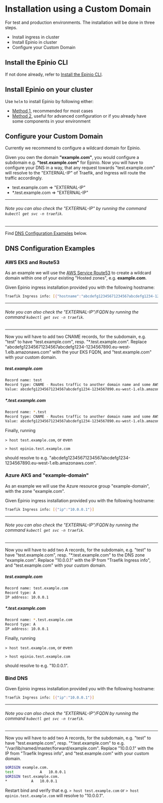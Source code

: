 #  Installation using a Custom Domain

For test and production environments. The installation will be done in three steps.

- Install ingress in cluster
- Install Epinio in cluster
- Configure your Custom Domain

## Install the Epinio CLI

If not done already, refer to [Install the Epinio CLI](./install_epinio_cli.md).

## Install Epinio on your cluster

Use `helm` to install Epinio by following either:
- [Method 1](./install_epinio_auto.md), recommended for most cases
- [Method 2](./install_epinio_manual.md), useful for advanced configuration or if you already have some components in your environment

## Configure your Custom Domain

Currently we recommend to configure a wildcard domain for Epinio.

Given you own the domain **"example.com"**, you would configure a subdomain e.g. **"test.example.com"** for Epinio.
Now you will have to configure your DNS in a way, that any request towards "test.example.com" will resolve to the "EXTERNAL-IP" of Traefik, 
and Ingress will route the traffic accordingly.

- test.example.com => "EXTERNAL-IP"
- \*.test.example.com => "EXTERNAL-IP"

***

###### Note you can also check the "EXTERNAL-IP" by running the command `kubectl get svc -n traefik`.

***

Find [DNS Configuration Examples](#dns-configuration-examples) below.


## DNS Configuration Examples

### AWS EKS and Route53

As an example we will use the [AWS Service Route53](https://aws.amazon.com/route53/) to create a wildcard domain within one of your existing "Hosted zones", e.g. **example.com**.

Given Epinio ingress installation provided you with the following hostname:

```bash
Traefik Ingress info: [{"hostname":"abcdefg12345671234567abcdefg1234-1234567890.eu-west-1.elb.amazonaws.com"}]
```

***

###### Note you can also check the "EXTERNAL-IP"/FQDN by running the command `kubectl get svc -n traefik`.

***

Now you will have to add two CNAME records, for the subdomain, e.g. "test" to have "test.example.com", resp. "\*.test.example.com".
Replace "abcdefg12345671234567abcdefg1234-1234567890.eu-west-1.elb.amazonaws.com" with the your EKS FQDN, and "test.example.com" with your custom domain.

##### test.example.com

```bash
Record name: test
Record type: CNAME - Routes traffic to another domain name and some AWS resources
Value: abcdefg12345671234567abcdefg1234-1234567890.eu-west-1.elb.amazonaws.com
```

##### \*.test.example.com

```bash
Record name: *.test
Record type: CNAME - Routes traffic to another domain name and some AWS resources
Value: abcdefg12345671234567abcdefg1234-1234567890.eu-west-1.elb.amazonaws.com
```

Finally, running 

`> host test.example.com`, or even

`> host epinio.test.example.com`

should resolve to e.g. "abcdefg12345671234567abcdefg1234-1234567890.eu-west-1.elb.amazonaws.com".

### Azure AKS and "example-domain"

As an example we will use the Azure resource group "example-domain", with the zone "example.com".

Given Epinio ingress installation provided you with the following hostname:

```bash
Traefik Ingress info: [{"ip":"10.0.0.1"}]
```

***

###### Note you can also check the "EXTERNAL-IP"/FQDN by running the command `kubectl get svc -n traefik`.

***

Now you will have to add two A records, for the subdomain, e.g. "test" to have "test.example.com", resp. "\*.test.example.com" to the DNS zone "example.com".
Replace "10.0.0.1" with the IP from "Traefik Ingress info", and "test.example.com" with your custom domain.

##### test.example.com

```bash
Record name: test.example.com
Record type: A
IP address: 10.0.0.1
```

##### \*.test.example.com

```bash
Record name: *.test.example.com
Record type: A
IP address: 10.0.0.1
```

Finally, running

`> host test.example.com`, or even

`> host epinio.test.example.com`

should resolve to e.g. "10.0.0.1".

### Bind DNS

Given Epinio ingress installation provided you with the following hostname:

```bash
Traefik Ingress info: [{"ip":"10.0.0.1"}]
```

***

###### Note you can also check the "EXTERNAL-IP"/FQDN by running the command `kubectl get svc -n traefik`.

***

Now you will have to add two A records, for the subdomain, e.g. "test" to have "test.example.com", resp. "\*.test.example.com" to e.g. "/var/lib/named/master/forward/example.com".
Replace "10.0.0.1" with the IP from "Traefik Ingress info", and "test.example.com" with your custom domain.

```bash
$ORIGIN example.com.
test			A	10.0.0.1
$ORIGIN test.example.com.
*			A	10.0.0.1
```

Restart bind and verify that e.g. `> host test.example.com` or `> host epinio.test.example.com` will resolve to "10.0.0.1".
